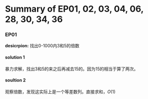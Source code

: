 
# Summary of EP01, 02, 03, 04, 06, 28, 30, 34, 36

### EP01

**desicrpion:** 找出0-1000内3和5的倍数

#### solution 1

暴力求解，找出3和5的来之后再减去15的。因为15的相当于算了两次。

#### soultion 2

观察倍数，发现这实际上是一个等差数列。直接求和，$O(1)$

